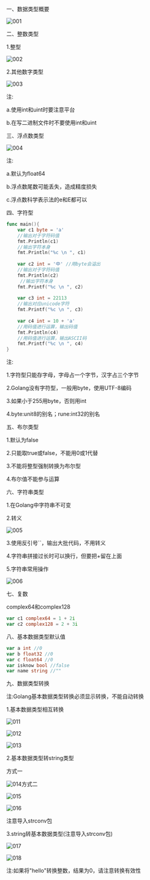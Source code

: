 一、数据类型概要

![001](001.png)

二、整数类型

1.整型

![002](002.png)

2.其他数字类型

![003](003.png)

注:

a.使用int和uint时要注意平台

b.在写二进制文件时不要使用int和uint

三、浮点数类型

![004](004.png)

注:

a.默认为float64

b.浮点数尾数可能丢失，造成精度损失

c.浮点数科学表示法的e和E都可以

四、字符型

```go
func main(){
    var c1 byte = 'a'
    //输出对于字符码值
    fmt.Println(c1)
    //输出字符本身
    fmt.Println("%c \n ", c1)
    
    var c2 int = '中' //用byte会溢出
    //输出对于字符码值
    fmt.Println(c2)
     //输出字符本身
    fmt.Printf("%c \n ", c2)
    
    var c3 int = 22113
    //输出对应unicode字符
    fmt.Printf("%c \n ", c3)
    
    var c4 int = 10 + 'a'
    //用码值进行运算，输出码值
    fmt.Println(c4)
    //用码值进行运算，输出ASCII码
    fmt.Printf("%c \n ", c4)
}
```

注:

1.字符型只能存字母，字母占一个字节，汉字占三个字节

2.Golang没有字符型，一般用byte，使用UTF-8编码

3.如果小于255用byte，否则用int

4.byte:unit8的别名；rune:int32的别名

五、布尔类型

1.默认为false

2.只能取true或false，不能用0或1代替

3.不能将整型强制转换为布尔型

4.布尔值不能参与运算

六、字符串类型

1.在Golang中字符串不可变

2.转义

![005](005.png)

3.使用反引号``，输出大批代码，不用转义

4.字符串拼接过长时可以换行，但要把+留在上面

5.字符串常用操作

![006](\006.png)

七、复数

complex64和complex128

```go
var c1 complex64 = 1 + 2i
var c2 complex128 = 2 + 3i
```

八、基本数据类型默认值

```go
var a int //0
var b float32 //0
var c float64 //0
var isknow bool //false
var name string //""
```

九、数据类型转换

注:Golang基本数据类型转换必须显示转换，不能自动转换

1.基本数据类型相互转换

![011](011.png)

![012](012.png)

![013](013.png)

2.基本数据类型转string类型

方式一

![014](014.png)方式二

![015](015.png)

![016](016.png)

注意导入strconv包

3.string转基本数据类型(注意导入strconv包)

![017](017.png)

![018](018.png)



注:如果将"hello"转换整数，结果为0，请注意转换有效性
